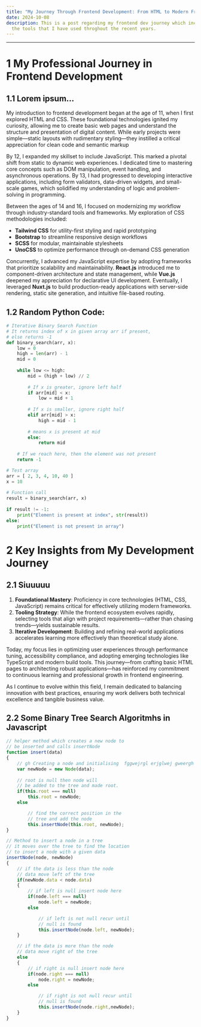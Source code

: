 ```yaml
---
title: "My Journey Through Frontend Development: From HTML to Modern Frameworks"
date: 2024-10-08
description: This is a post regarding my frontend dev journey which includes all
  the tools that I have used throghout the recent years.
---
```


<hr />

# 1 My Professional Journey in Frontend Development

## 1.1 Lorem ipsum...

My introduction to frontend development began at the age of 11, when I first explored HTML and CSS. These foundational technologies ignited my curiosity, allowing me to create basic web pages and understand the structure and presentation of digital content. While early projects were simple—static layouts with rudimentary styling—they instilled a critical appreciation for clean code and semantic markup

By 12, I expanded my skillset to include JavaScript. This marked a pivotal shift from static to dynamic web experiences. I dedicated time to mastering core concepts such as DOM manipulation, event handling, and asynchronous operations. By 13, I had progressed to developing interactive applications, including form validators, data-driven widgets, and small-scale games, which solidified my understanding of logic and problem-solving in programming.

Between the ages of 14 and 16, I focused on modernizing my workflow through industry-standard tools and frameworks. My exploration of CSS methodologies included:

- **Tailwind CSS** for utility-first styling and rapid prototyping
- **Bootstrap** to streamline responsive design workflows
- **SCSS** for modular, maintainable stylesheets
- **UnoCSS** to optimize performance through on-demand CSS generation

Concurrently, I advanced my JavaScript expertise by adopting frameworks that prioritize scalability and maintainability. **React.js** introduced me to component-driven architecture and state management, while **Vue.js** deepened my appreciation for declarative UI development. Eventually, I leveraged **Nuxt.js** to build production-ready applications with server-side rendering, static site generation, and intuitive file-based routing.

## 1.2 Random Python Code:
```python
# Iterative Binary Search Function
# It returns index of x in given array arr if present,
# else returns -1
def binary_search(arr, x):
    low = 0
    high = len(arr) - 1
    mid = 0
 
    while low <= high:
        mid = (high + low) // 2
 
        # If x is greater, ignore left half
        if arr[mid] < x:
            low = mid + 1
 
        # If x is smaller, ignore right half
        elif arr[mid] > x:
            high = mid - 1
 
        # means x is present at mid
        else:
            return mid
 
    # If we reach here, then the element was not present
    return -1

# Test array
arr = [ 2, 3, 4, 10, 40 ]
x = 10
 
# Function call
result = binary_search(arr, x)
 
if result != -1:
    print("Element is present at index", str(result))
else:
    print("Element is not present in array")
```


# 2 Key Insights from My Development Journey

## 2.1 Siuuuuu

1. **Foundational Mastery**: Proficiency in core technologies (HTML, CSS, JavaScript) remains critical for effectively utilizing modern frameworks.
2. **Tooling Strategy**: While the frontend ecosystem evolves rapidly, selecting tools that align with project requirements—rather than chasing trends—yields sustainable results.
3. **Iterative Development**: Building and refining real-world applications accelerates learning more effectively than theoretical study alone.

Today, my focus lies in optimizing user experiences through performance tuning, accessibility compliance, and adopting emerging technologies like TypeScript and modern build tools. This journey—from crafting basic HTML pages to architecting robust applications—has reinforced my commitment to continuous learning and professional growth in frontend engineering.

As I continue to evolve within this field, I remain dedicated to balancing innovation with best practices, ensuring my work delivers both technical excellence and tangible business value.


## 2.2 Some Binary Tree Search Algoritmhs in Javascript
```js
// helper method which creates a new node to 
// be inserted and calls insertNode
function insert(data)
{
    // gh Creating a node and initialising  fggwejrgl erjglwej gweergh wergh jweghwerhghwe rhh with data fwefwefqwe fwef qwf wg we
    var newNode = new Node(data);
                    
    // root is null then node will
    // be added to the tree and made root.
    if(this.root === null)
        this.root = newNode;
    else

        // find the correct position in the 
        // tree and add the node
        this.insertNode(this.root, newNode);
}

// Method to insert a node in a tree
// it moves over the tree to find the location
// to insert a node with a given data 
insertNode(node, newNode)
{
    // if the data is less than the node
    // data move left of the tree 
    if(newNode.data < node.data)
    {
        // if left is null insert node here
        if(node.left === null)
            node.left = newNode;
        else

            // if left is not null recur until 
            // null is found
            this.insertNode(node.left, newNode); 
    }

    // if the data is more than the node
    // data move right of the tree 
    else
    {
        // if right is null insert node here
        if(node.right === null)
            node.right = newNode;
        else

            // if right is not null recur until 
            // null is found
            this.insertNode(node.right,newNode);
    }
}
```
